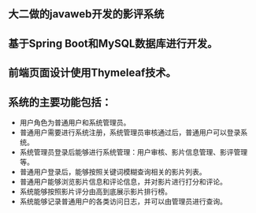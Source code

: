 ## 大二做的javaweb开发的影评系统

## 基于Spring Boot和MySQL数据库进行开发。
## 前端页面设计使用Thymeleaf技术。
## 系统的主要功能包括：
* 用户角色为普通用户和系统管理员。
* 普通用户需要进行系统注册，系统管理员审核通过后，普通用户可以登录系统。
* 系统管理员登录后能够进行系统管理：用户审核、影片信息管理、影评管理等。
* 普通用户登录后，能够按照关键词模糊查询相关的影片列表。
* 普通用户能够浏览影片信息和评论信息，并对影片进行打分和评论。
* 系统能够按照影片评分由高到底展示影片排行榜。
* 系统能够记录普通用户的各类访问日志，并可以由管理员进行查询。
